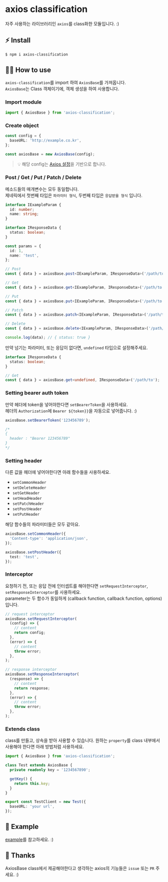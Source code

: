# axios classification

자주 사용하는 라이브러리인 `axios`를 class화한 모듈입니다. :)<br/>

## ⚡ Install

```bash
$ npm i axios-classification
```

## 🤹‍♂️ How to use

`axios-classification`를 import 하여 `AxiosBase`를 가져옵니다.<br/>
`AxiosBase`는 Class 객체이기에, 객체 생성을 하여 사용합니다.

### Import module

```typescript
import { AxiosBase } from 'axios-classification';
```

### Create object

```typescript
const config = {
  baseURL: 'http://example.co.kr',
};

const axiosBase = new AxiosBase(config);
```

> 💡 해당 config는 [Axios 설정](https://yamoo9.github.io/axios/guide/api.html#%EA%B5%AC%EC%84%B1-%EC%98%B5%EC%85%98)을 기반으로 합니다.

### Post / Get / Put / Patch / Delete

메소드들의 매개변수는 모두 동일합니다.<br/>
제네릭에서 첫번째 타입은 `파라미터 형식`, 두번째 타입은 `응답받을 형식` 입니다.

```typescript
interface IExampleParam {
  id: number;
  name: string;
}

interface IResponseData {
  status: boolean;
}

const params = {
  id: 1,
  name: 'test',
};

// Post
const { data } = axiosBase.post<IExampleParam, IResponseData>('/path/to', params);

// Get
const { data } = axiosBase.get<IExampleParam, IResponseData>('/path/to', params);

// Put
const { data } = axiosBase.put<IExampleParam, IResponseData>('/path/to', params);

// Patch
const { data } = axiosBase.patch<IExampleParam, IResponseData>('/path/to', params);

// Delete
const { data } = axiosBase.delete<IExampleParam, IResponseData>('/path/to', params);

console.log(data); // { status: true }
```

만약 넘기는 파라미터, 또는 응답이 없다면, `undefined` 타입으로 설정해주세요.

```typescript
interface IResponseData {
  status: boolean;
}

// Get
const { data } = axiosBase.get<undefined, IResponseData>('/path/to');
```

### Setting bearer auth token

만약 헤더에 token을 넣어야한다면 `setBearerToken`을 사용하세요.<br/>
헤더의 `Authorization`에 `Bearer ${token}}`을 자동으로 넣어줍니다. :)

```typescript
axiosBase.setBearerToken('123456789');

/*
{
  header : "Bearer 123456789"
}
*/
```

### Setting header

다른 값을 헤더에 넣어야한다면 아래 함수들을 사용하세요.<br/>

- `setCommonHeader`
- `setDeleteHeader`
- `setGetHeader`
- `setHeadHeader`
- `setPatchHeader`
- `setPostHeader`
- `setPutHeader`

해당 함수들의 파라미터들은 모두 같아요.

```typescript
axiosBase.setCommonHeader({
  'Content-type': 'application/json',
});

axiosBase.setPostHeader({
  test: 'test',
});
```

### Interceptor

요청하기 전, 또는 응답 전에 인터셉트를 해야한다면 `setRequestInterceptor`, `setResponseInterceptor`를 사용하세요.<br/>
parameter는 두 함수가 동일하게 (callback function, callback function, options) 입니다.

```typescript
// request interceptor
axiosBase.setRequestInterceptor(
  (config) => {
    // content
    return config;
  },
  (error) => {
    // content
    throw error;
  },
);

// response interceptor
axiosBase.setResponseInterceptor(
  (response) => {
    // content
    return response;
  },
  (error) => {
    // content
    throw error;
  },
);
```

### Extends class

class를 만들고, 상속을 받아 사용할 수 있습니다.
원하는 `property`를 class 내부에서 사용해야 한다면 아래 방법처럼 사용하세요.

```typescript
import { AxiosBase } from 'axios-classification';

class Test extends AxiosBase {
  private readonly key = '1234567890';

  getKey() {
    return this.key;
  }
}

export const TestClient = new Test({
  baseURL: 'your url',
});
```

## 👀 Example

[example](https://github.com/gingaminga/axios-classification/tree/main/example)를 참고하세요. :)

## 🎊 Thanks

AxiosBase class에서 제공해야한다고 생각하는 axios의 기능들은 `issue` 또는 `PR` 주세요. :)

